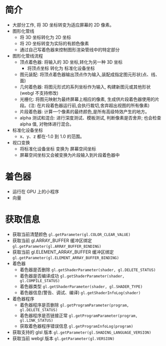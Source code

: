 # 简介

- 大部分工作, 将 3D 坐标转变为适应屏幕的 2D 像素。
- 图形化管线
  - 将 3D 坐标转化为 2D 坐标
  - 将 2D 坐标转变为实际的有颜色像素
  - 通过自己写着色器来控制图形渲染管线中的特定部分
- 图形化管线流程
  - 顶点着色器: 将输入的 3D 坐标,转化为另一种 3D 坐标
    - 将顶点坐标 转化为 标准化设备坐标
  - 图元装配: 将顶点着色器输出顶点作为输入,装配成指定图元形状(点、线、面)
  - 几何着色器: 将图元形式的系列坐标作为输入, 构建新图元或其他形状(webgl 不支持修改)
  - 光栅化: 将图元映射为最终屏幕上相应的像素, 生成供片段着色器使用的片段。(注: 在片段着色器运行前,会执行裁切,舍弃超出视图的所有像素)
  - 片段着色器: 计算一个像素的最终颜色,是所有高级特效产生的地方。
  - alpha 测试和混合: 进行深度测试、模板测试, 判断像素是否舍弃; 也会检查 alpha 值, 对物体进行混合。
- 标准化设备坐标
  - x、y、z 都在-1.0 到 1.0 的范围。
- 视口变换
  - 将标准化设备坐标 变换为 屏幕空间坐标
  - 屏幕空间坐标又会被变换为片段输入到片段着色器中

# 着色器

- 运行在 GPU 上的小程序
- 向量

# 获取信息

- 获取当前清楚颜色 `gl.getParameter(gl.COLOR_CLEAR_VALUE)`
- 获取当前 gl.ARRAY_BUFFER 缓冲区绑定 `gl.getParameter(gl.ARRAY_BUFFER_BINDING)`
- 获取当前 gl.ELEMENT_ARRAY_BUFFER 缓冲区绑定 `gl.getParameter(gl.ELEMENT_ARRAY_BUFFER_BINDING)`
- 着色器
  - 着色器是否删除 `gl.getShaderParameter(shader, gl.DELETE_STATUS)`
  - 着色器是否编译成功 `gl.getShaderParameter(shader, gl.COMPILE_STATUS)`
  - 着色器类型 `gl.getShaderParameter(shader, gl.SHADER_TYPE)`
  - 着色器信息(警告、调试、编译) `gl.getShaderInfoLog(shader)`
- 着色器程序
  - 着色器程序是否删除 `gl.getProgramParameter(program, gl.DELETE_STATUS)`
  - 着色器程序是否链接正常 `gl.getProgramParameter(program, gl.LINK_STATUS)`
  - 获取着色器程序错误信息 `gl.getProgramInfoLog(program)`
- 获取支持的 glsl 版本 `gl.getParameter(gl.SHADING_LANGUAGE_VERSION)`
- 获取当前 webgl 版本 `gl.getParameter(gl.VERSION)`
